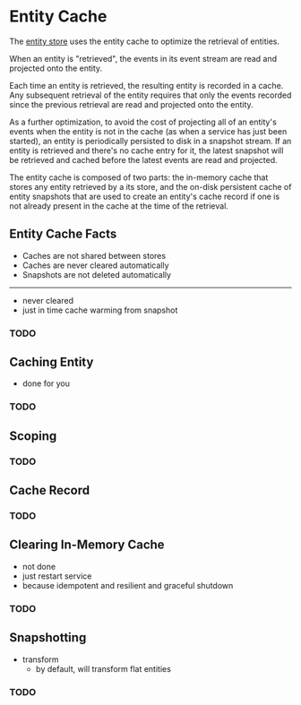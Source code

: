 # Entity Cache

The [entity store](./) uses the entity cache to optimize the retrieval of entities.

When an entity is "retrieved", the events in its event stream are read and projected onto the entity.

Each time an entity is retrieved, the resulting entity is recorded in a cache. Any subsequent retrieval of the entity requires that only the events recorded since the previous retrieval are read and projected onto the entity.

As a further optimization, to avoid the cost of projecting all of an entity's events when the entity is not in the cache (as when a service has just been started), an entity is periodically persisted to disk in a snapshot stream. If an entity is retrieved and there's no cache entry for it, the latest snapshot will be retrieved and cached before the latest events are read and projected.

The entity cache is composed of two parts: the in-memory cache that stores any entity retrieved by a its store, and the on-disk persistent cache of entity snapshots that are used to create an entity's cache record if one is not already present in the cache at the time of the retrieval.

## Entity Cache Facts

- Caches are not shared between stores
- Caches are never cleared automatically
- Snapshots are not deleted automatically


- - -

- never cleared
- just in time cache warming from snapshot

### TODO


<!--
- api
- exclusive, etc. scope. env vars
- cache record
 -->

<!--
- ReadOnly snapshot
  - reads but doesn't write
  - only authoritative service should write snapshots
 -->

## Caching Entity

- done for you

### TODO

## Scoping

### TODO

## Cache Record

### TODO

## Clearing In-Memory Cache

- not done
- just restart service
- because idempotent and resilient and graceful shutdown

### TODO

## Snapshotting

- transform
  - by default, will transform flat entities

### TODO
